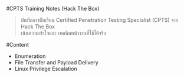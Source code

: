#CPTS Training Notes (Hack The Box)

> บันทึกการฝึกเรียน Certified Penetration Testing Specialist (CPTS) จาก Hack The Box  
> เน้นความเข้าใจและ เทคนิคหน้างานที่ใช้ได้จริง

#Content
- Enumeration
- File Transfer and Payload Delivery
- Linux Privilege Escalation
